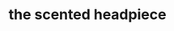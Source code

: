 ---
title: "the scented headpiece"
layout: work_page
img: "thescentedheadpiece.jpg"
thumbnailimg: "thescentedheadpiece-thumbnail.jpg"
medium: "fabric, cardamom, anise, clove, allspice"
dimensions: "headwear"
year: 2024
available: false
---